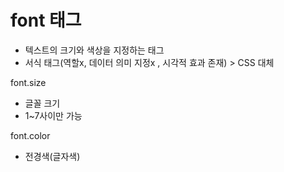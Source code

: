 # font 태그
- 텍스트의 크기와 색상을 지정하는 태그
- 서식 태그(역할x, 데이터 의미 지정x , 시각적 효과 존재) > CSS 대체 


font.size
- 글꼴 크기
- 1~7사이만 가능


font.color
- 전경색(글자색)








